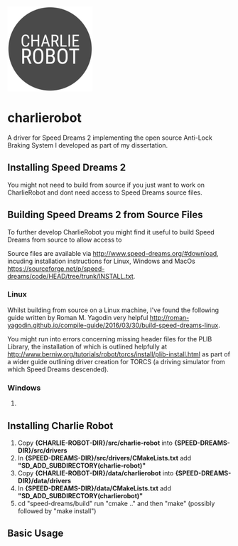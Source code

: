 ![alt text](./charlierobot.png)
# charlierobot
A driver for Speed Dreams 2 implementing the open source Anti-Lock Braking System I developed as part of my dissertation.

## Installing Speed Dreams 2
You might not need to build from source if you just want to work on CharlieRobot and dont need access to Speed Dreams source files.

## Building Speed Dreams 2 from Source Files
To further develop CharlieRobot you might find it useful to build Speed Dreams from source to allow access to 

Source files are available via http://www.speed-dreams.org/#download, incuding installation instructions for Linux, Windows and MacOs https://sourceforge.net/p/speed-dreams/code/HEAD/tree/trunk/INSTALL.txt.

### Linux 
Whilst building from source on a Linux machine, I've found the following guide written by Roman M. Yagodin very helpful http://roman-yagodin.github.io/compile-guide/2016/03/30/build-speed-dreams-linux.

You might run into errors concerning missing header files for the PLIB Library, the installation of which is outlined helpfully at http://www.berniw.org/tutorials/robot/torcs/install/plib-install.html as part of a wider guide outlining driver creation for TORCS (a driving simulator from which Speed Dreams descended).

### Windows 
1.

## Installing Charlie Robot
1. Copy <strong>{CHARLIE-ROBOT-DIR}/src/charlie-robot</strong> into <strong>{SPEED-DREAMS-DIR}/src/drivers</strong>
2. In <strong>{SPEED-DREAMS-DIR}/src/drivers/CMakeLists.txt</strong> add <strong>"SD_ADD_SUBDIRECTORY(charlie-robot)"</strong>
3. Copy <strong>{CHARLIE-ROBOT-DIR}/data/charlierobot</strong> into <strong>{SPEED-DREAMS-DIR}/data/drivers</strong>
4. In <strong>{SPEED-DREAMS-DIR}/data/CMakeLists.txt</strong> add <strong>"SD_ADD_SUBDIRECTORY(charlierobot)"</strong>
3. cd "speed-dreams/build" run "cmake .." and then "make" (possibly followed by "make install")

## Basic Usage
